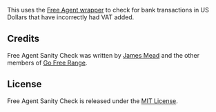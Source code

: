 This uses the [Free Agent wrapper](https://github.com/freerange/free_agent) to check for bank transactions in US Dollars that have incorrectly had VAT added.

## Credits

Free Agent Sanity Check was written by [James Mead](http://jamesmead.org) and the other members of [Go Free Range](http://gofreerange.com).

## License

Free Agent Sanity Check is released under the [MIT License](https://github.com/freerange/free_agent_sanity_check/blob/master/LICENSE).
